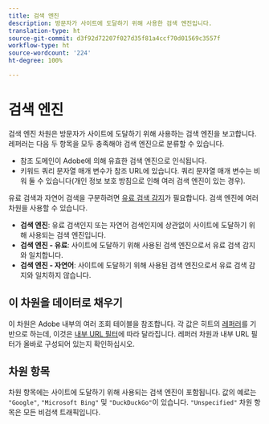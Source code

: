 ```yaml
---
title: 검색 엔진
description: 방문자가 사이트에 도달하기 위해 사용한 검색 엔진입니다.
translation-type: ht
source-git-commit: d3f92d72207f027d35f81a4ccf70d01569c3557f
workflow-type: ht
source-wordcount: '224'
ht-degree: 100%

---
```



# 검색 엔진

검색 엔진 차원은 방문자가 사이트에 도달하기 위해 사용하는 검색 엔진을 보고합니다. 레퍼러는 다음 두 항목을 모두 충족해야 검색 엔진으로 분류할 수 있습니다.

* 참조 도메인이 Adobe에 의해 유효한 검색 엔진으로 인식됩니다.
* 키워드 쿼리 문자열 매개 변수가 참조 URL에 있습니다. 쿼리 문자열 매개 변수는 비워 둘 수 있습니다(개인 정보 보호 방침으로 인해 여러 검색 엔진이 있는 경우).

유료 검색과 자연어 검색을 구분하려면 [유료 검색 감지](/help/admin/admin/paid-search-detection/paid-search-detection.md)가 필요합니다. 검색 엔진에 여러 차원을 사용할 수 있습니다.

* **검색 엔진**: 유료 검색인지 또는 자연어 검색인지에 상관없이 사이트에 도달하기 위해 사용되는 검색 엔진입니다.
* **검색 엔진 - 유료**: 사이트에 도달하기 위해 사용된 검색 엔진으로서 유료 검색 감지와 일치합니다.
* **검색 엔진 - 자연어**: 사이트에 도달하기 위해 사용된 검색 엔진으로서 유료 검색 감지와 일치하지 않습니다.

## 이 차원을 데이터로 채우기

이 차원은 Adobe 내부의 여러 조회 테이블을 참조합니다. 각 값은 히트의 [레퍼러](referrer.md)를 기반으로 하는데, 이것은 [내부 URL 필터](/help/admin/admin/internal-url-filter-admin.md)에 따라 달라집니다. 레퍼러 차원과 내부 URL 필터가 올바로 구성되어 있는지 확인하십시오.

## 차원 항목

차원 항목에는 사이트에 도달하기 위해 사용되는 검색 엔진이 포함됩니다. 값의 예로는 `"Google"`, `"Microsoft Bing"` 및 `"DuckDuckGo"`이 있습니다. `"Unspecified"` 차원 항목은 모든 비검색 트래픽입니다.
